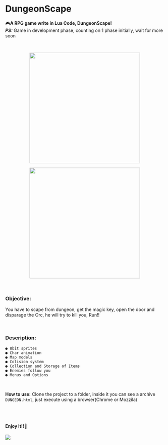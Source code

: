 # DungeonScape
🎮**A RPG game write in Lua Code, DungeonScape!**
<br />
***PS:*** Game in development phase, counting on 1 phase initially, wait for more soon

<br />
<p align="center">
  <img src="https://uploaddeimagens.com.br/images/001/511/413/original/lua1.JPG?1531749177" width="350"/>
</p>
<p align="center">
  <img src="https://uploaddeimagens.com.br/images/001/511/416/original/lua2.JPG?1531749273" width="350"/>
</p>
<br />

### Objective:
You have to scape from dungeon, get the magic key, open the door and disparage the Orc, he will try to kill you, Run!!

<br />

### Description:

```
● 8bit sprites
● Char animation
● Map models
● Colision system
● Collection and Storage of Items
● Enemies follow you
● Menus and Options
```
<br />

**How to use:**
Clone the project to a folder, inside it you can see a archive ```DUNGEON.html```, just execute using a browser(Chrome or Mozzila)

<br />
<br />

#### Enjoy It!!👾
![](http://24.media.tumblr.com/ad6cd201eb34b20bb756b8cd9662938b/tumblr_n3sp7o8nYG1rey868o1_500.gif)
